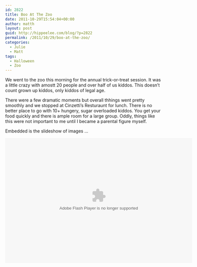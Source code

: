 ```yaml
---
id: 2822
title: Boo At The Zoo
date: 2011-10-29T15:54:04+00:00
author: matth
layout: post
guid: http://hippeelee.com/blog/?p=2822
permalink: /2011/10/29/boo-at-the-zoo/
categories:
  - Julie
  - Matt
tags:
  - Halloween
  - Zoo
---
```

We went to the zoo this morning for the annual trick-or-treat session. It was a little crazy with amostt 20 people and over half of us kiddos. This doesn&#8217;t count grown up kiddos, only kiddos of legal age. 

There were a few dramatic moments but overall thhings went pretty smoothly and we stopped at Cinzetti&#8217;s Resturaunt for lunch. There is no better place to go with 10+ hungery, sugar overloaded kiddos. You get your food quickly and there is ample room for a large group. Oddly, things like this were not important to me until I became a parental figure myself. 

Embedded is the slideshow of images &#8230;

<embed type="application/x-shockwave-flash" src="https://picasaweb.google.com/s/c/bin/slideshow.swf" width="600" height="400" flashvars="host=picasaweb.google.com&#038;hl=en_US&#038;feat=flashalbum&#038;RGB=0x000000&#038;feed=https%3A%2F%2Fpicasaweb.google.com%2Fdata%2Ffeed%2Fapi%2Fuser%2Fhippely%2Falbumid%2F5669034645231038353%3Falt%3Drss%26kind%3Dphoto%26hl%3Den_US" pluginspage="http://www.macromedia.com/go/getflashplayer">
</embed>